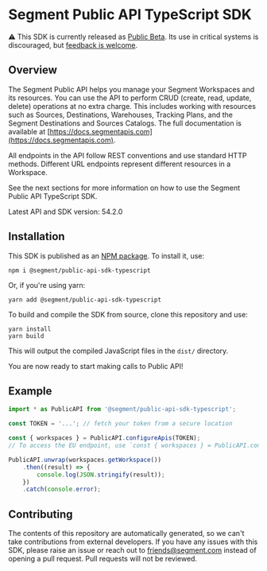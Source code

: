 # Segment Public API TypeScript SDK

:warning: This SDK is currently released as [Public Beta](https://segment.com/legal/first-access-beta-preview/). Its use in critical systems is discouraged, but [feedback is welcome](#contributing).

## Overview

The Segment Public API helps you manage your Segment Workspaces and its resources. You can use the API to perform CRUD (create, read, update, delete) operations at no extra charge. This includes working with resources such as Sources, Destinations, Warehouses, Tracking Plans, and the Segment Destinations and Sources Catalogs. The full documentation is available at [https://docs.segmentapis.com](https://docs.segmentapis.com).

All endpoints in the API follow REST conventions and use standard HTTP methods. Different URL endpoints represent different resources in a Workspace.

See the next sections for more information on how to use the Segment Public API TypeScript SDK.

Latest API and SDK version: 54.2.0

## Installation

This SDK is published as an [NPM package](https://npmjs.org). To install it, use:

```
npm i @segment/public-api-sdk-typescript
```

Or, if you're using yarn:

```
yarn add @segment/public-api-sdk-typescript
```

To build and compile the SDK from source, clone this repository and use:

```
yarn install
yarn build
```

This will output the compiled JavaScript files in the `dist/` directory.

You are now ready to start making calls to Public API!

## Example

```typescript
import * as PublicAPI from '@segment/public-api-sdk-typescript';

const TOKEN = '...'; // fetch your token from a secure location

const { workspaces } = PublicAPI.configureApis(TOKEN);
// To access the EU endpoint, use `const { workspaces } = PublicAPI.configureEuApis(TOKEN)`

PublicAPI.unwrap(workspaces.getWorkspace())
    .then((result) => {
        console.log(JSON.stringify(result));
    })
    .catch(console.error);
```

## Contributing

The contents of this repository are automatically generated, so we can't take contributions from external developers. If you have any issues with this SDK, please raise an issue or reach out to friends@segment.com instead of opening a pull request. Pull requests will not be reviewed.
